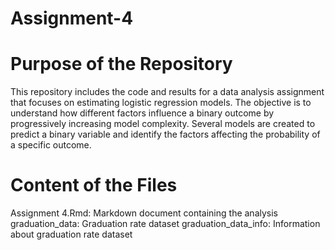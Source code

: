 # Assignment-4

# Purpose of the Repository
This repository includes the code and results for a data analysis assignment that focuses on estimating logistic regression models. The objective is to understand how different factors influence a binary outcome by progressively increasing model complexity. Several models are created to predict a binary variable and identify the factors affecting the probability of a specific outcome.

# Content of the Files
Assignment 4.Rmd: Markdown document containing the analysis
graduation_data: Graduation rate dataset 
graduation_data_info: Information about graduation rate dataset
